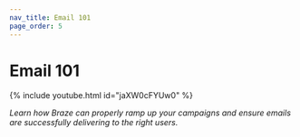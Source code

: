 ```yaml
---
nav_title: Email 101
page_order: 5
---
```


# Email 101

{% include youtube.html id="jaXW0cFYUw0" %}

_Learn how Braze can properly ramp up your campaigns and ensure emails are successfully delivering to the right users._

